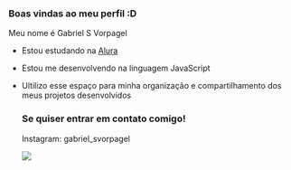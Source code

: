 ### Boas vindas ao meu perfil :D 

Meu nome é Gabriel S Vorpagel

- Estou estudando na [Alura](https://www.alura.com.br)
- Estou me desenvolvendo na linguagem JavaScript
- Ultilizo esse espaço para minha organização e compartilhamento dos meus projetos desenvolvidos

  ### Se quiser entrar em contato comigo!

  Instagram: gabriel_svorpagel

  ![]([https://tenor.com/sIeER9fFa5N.gif](https://media.tenor.com/-yYWqSWsFKIAAAAd/honest-reaction-freddy.gif)https://media.tenor.com/-yYWqSWsFKIAAAAd/honest-reaction-freddy.gif)
